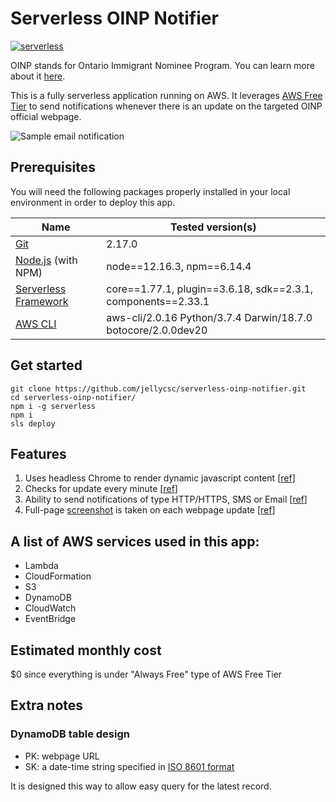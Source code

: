 # Serverless OINP Notifier

[![serverless](http://public.serverless.com/badges/v3.svg)](http://www.serverless.com)

OINP stands for Ontario Immigrant Nominee Program. You can learn more about it [here](https://www.ontario.ca/page/ontario-immigrant-nominee-program-oinp).

This is a fully serverless application running on AWS. It leverages [AWS Free Tier](https://aws.amazon.com/free/) to send notifications whenever there is an update on the targeted OINP official webpage.

![Sample email notification](https://user-images.githubusercontent.com/25379724/90197012-6c029780-dd9b-11ea-8b93-d5b8aae16f9e.png)

## Prerequisites

You will need the following packages properly installed in your local environment in order  to deploy this app.

| Name | Tested version(s) |
| --- | --- |
| [Git](https://git-scm.com/) | 2.17.0 |
| [Node.js](https://nodejs.org/) (with NPM) | node==12.16.3, npm==6.14.4 |
| [Serverless Framework](https://www.serverless.com/) | core==1.77.1, plugin==3.6.18, sdk==2.3.1, components==2.33.1 |
| [AWS CLI](https://aws.amazon.com/cli/) | aws-cli/2.0.16 Python/3.7.4 Darwin/18.7.0 botocore/2.0.0dev20 |

## Get started

```
git clone https://github.com/jellycsc/serverless-oinp-notifier.git
cd serverless-oinp-notifier/
npm i -g serverless
npm i
sls deploy
```

## Features

1. Uses headless Chrome to render dynamic javascript content [[ref](https://github.com/jellycsc/serverless-oinp-notifier/blob/master/index.js#L37-L43)]
2. Checks for update every minute [[ref](https://github.com/jellycsc/serverless-oinp-notifier/blob/master/serverless.yml#L50-L53)]
3. Ability to send notifications of type HTTP/HTTPS, SMS or Email [[ref](https://github.com/jellycsc/serverless-oinp-notifier/blob/master/serverless.yml#L100-L104)]
4. Full-page [screenshot](https://user-images.githubusercontent.com/25379724/90196790-c64f2880-dd9a-11ea-96e0-b5fbf7cdf89c.png) is taken on each webpage update [[ref](https://github.com/jellycsc/serverless-oinp-notifier/blob/master/index.js#L68-L69)]

## A list of AWS services used in this app:

- Lambda
- CloudFormation
- S3
- DynamoDB
- CloudWatch
- EventBridge

## Estimated monthly cost

\$0 since everything is under "Always Free" type of AWS Free Tier

## Extra notes

### DynamoDB table design

- PK: webpage URL
- SK: a date-time string specified in [ISO 8601 format](https://en.wikipedia.org/wiki/ISO_8601)

It is designed this way to allow easy query for the latest record.
